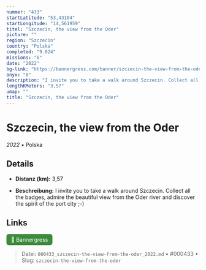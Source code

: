 ```yaml
---
nummer: "433"
startLatitude: "53,43104"
startLongitude: "14,561959"
titel: "Szczecin, the view from the Oder"
picture: ""
region: "Szczecin"
country: "Polska"
completed: "9.024"
missions: "6"
date: "2022"
bg-link: "https://bannergress.com/banner/szczecin-the-view-from-the-oder-ed1c"
onyx: "0"
description: "I invite you to take a walk around Szczecin. Collect all the badges, admire the beautiful view from the Oder river and discover the spirit of the port city ;-)"
lengthKMeters: "3,57"
umap: ""
title: "Szczecin, the view from the Oder"
---
```

# Szczecin, the view from the Oder

*2022* • Polska



## Details
- **Distanz (km):** 3,57



- **Beschreibung:** I invite you to take a walk around Szczecin. Collect all the badges, admire the beautiful view from the Oder river and discover the spirit of the port city ;-)


## Links
<div style="margin-top: 0.5em;">
<a href="https://bannergress.com/banner/szczecin-the-view-from-the-oder-ed1c" target="_blank" style="display:inline-block;margin-right:8px;padding:6px 12px;background-color:#3c8b3c;color:white;text-decoration:none;border-radius:6px;">🔗 Bannergress</a>

</div>


> Datei: `000433_szczecin-the-view-from-the-oder_2022.md` • #000433 • Slug: `szczecin-the-view-from-the-oder`
